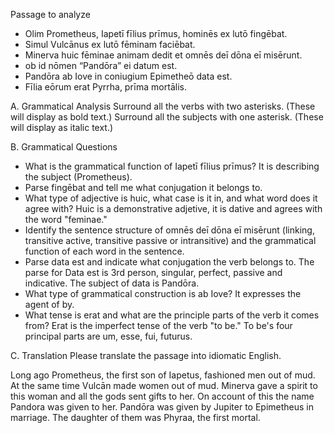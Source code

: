 Passage to analyze
- Olim Prometheus, Iapetī fīlius prīmus, hominēs ex lutō fingēbat.
- Simul Vulcānus ex lutō fēminam faciēbat.
- Minerva huic fēminae animam dedit et omnēs deī dōna eī misērunt.
- ob id nōmen “Pandōra” ei datum est.
- Pandōra ab Iove in coniugium Epimetheō data est.
- Fīlia eōrum erat Pyrrha, prīma mortālis.

A. Grammatical Analysis
Surround all the verbs with two asterisks. (These will display as bold text.) Surround all the subjects with one asterisk. (These will display as italic text.)

B. Grammatical Questions
- What is the grammatical function of Iapetī fīlius prīmus? It is describing the subject (Prometheus).
- Parse fingēbat and tell me what conjugation it belongs to.
- What type of adjective is huic, what case is it in, and what word does it agree with? Huic is a demonstrative adjetive, it is dative and agrees with the word "feminae."
- Identify the sentence structure of omnēs deī dōna eī misērunt (linking, transitive active, transitive passive or intransitive) and the grammatical function of each word in the sentence.
- Parse data est and indicate what conjugation the verb belongs to. The parse for Data est is 3rd person, singular, perfect, passive and indicative. The subject of data is Pandōra.
- What type of grammatical construction is ab Iove? It expresses the agent of by.
- What tense is erat and what are the principle parts of the verb it comes from? Erat is the imperfect tense of the verb "to be." To be's four principal parts are um, esse, fui, futurus.

C. Translation
Please translate the passage into idiomatic English.

Long ago Prometheus, the first son of Iapetus, fashioned men out of mud.
At the same time Vulcān made women out of mud.
Minerva gave a spirit to this woman and all the gods sent gifts to her.
On account of this the name Pandora was given to her.
Pandōra was given by Jupiter to Epimetheus in marriage.
The daughter of them was Phyraa, the first mortal.
